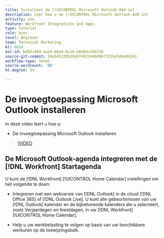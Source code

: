 ```yaml
---
title: Installeer de [!UICONTROL Microsoft Outlook Add-in]
description: Leer hoe u de [!UICONTROL Microsoft Outlook Add-in]
activity: use
feature: Workfront Integrations and Apps
type: Tutorial
role: User
level: Beginner
team: Technical Marketing
kt: 8814
exl-id: bd55c464-aae3-40a4-bc1b-e0dbdc5bb238
source-git-commit: 58a545120b29a5f492344b89b77235e548e94241
workflow-type: tm+mt
source-wordcount: '88'
ht-degree: 0%

---
```


# De invoegtoepassing Microsoft Outlook installeren

In deze video leert u hoe u:

* De invoegtoepassing Microsoft Outlook installeren

>[!VIDEO](https://video.tv.adobe.com/v/335115/?quality=12)


## De Microsoft Outlook-agenda integreren met de [!DNL Workfront] Startagenda

U kunt de [!DNL Workfront] [!UICONTROL Home Calendar] instellingen om het volgende te doen:

* Integreren met een webversie van [!DNL Outlook] in de cloud [!DNL Office 365] of [!DNL Outlook Live]. U kunt alle gebeurtenissen van uw [!DNL Outlook] kalender en de bijbehorende kalenders die u selecteert, zoals Verjaardagen en feestdagen, in uw [!DNL Workfront] [!UICONTROL Home Calendar].

* Help u uw werkbelasting te volgen op basis van uw beschikbare werkuren op de toewijzingsbalk.
